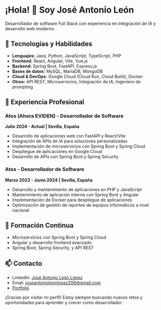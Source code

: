 # ¡Hola! 👋 Soy José Antonio León

Desarrollador de software Full Stack con experiencia en integración de IA y desarrollo web moderno.

## 🚀 Tecnologías y Habilidades

- **Lenguajes:** Java, Python, JavaScript, TypeScript, PHP
- **Frontend:** React, Angular, Vite, Vue.js
- **Backend:** Spring Boot, FastAPI, Express.js
- **Bases de datos:** MySQL, MariaDB, MongoDB
- **Cloud & DevOps:** Google Cloud (Cloud Run, Cloud Build), Docker
- **Otros:** API REST, Microservicios, Integración de IA, Ingeniero de prompting

## 💼 Experiencia Profesional

### Atos (Ahora EVIDEN) - Desarrollador de Software
**Julio 2024 - Actual | Sevilla, España**
- Desarrollo de aplicaciones web con FastAPI y React/Vite
- Integración de APIs de IA para soluciones personalizadas
- Implementación de microservicios con Spring Boot y Spring Cloud
- Despliegue de aplicaciones en Google Cloud
- Desarrollo de APIs con Spring Boot y Spring Security

### Atos - Desarrollador de Software
**Marzo 2023 - Junio 2024 | Sevilla, España**
- Desarrollo y mantenimiento de aplicaciones en PHP y JavaScript
- Mantenimiento de aplicación interna con Spring Boot y Angular
- Implementación de Docker para despliegue de aplicaciones
- Optimización de gestión de reportes de equipos informáticos a nivel nacional

## 🌱 Formación Continua

- Microservicios con Spring Boot y Spring Cloud
- Angular y desarrollo frontend avanzado
- Spring Boot, Spring Security, y API REST

## 📫 Contacto

- LinkedIn: [José Antonio León López](https://www.linkedin.com/in/jose-antonio-leon-lopez/)
- Email: joseantonioleonlopez206@gmail.com
- [Portfolio](https://joseantonioleonlopez.github.io/portfolio-joseleon/)

¡Gracias por visitar mi perfil! Estoy siempre buscando nuevos retos y oportunidades para aprender y crecer como desarrollador.
